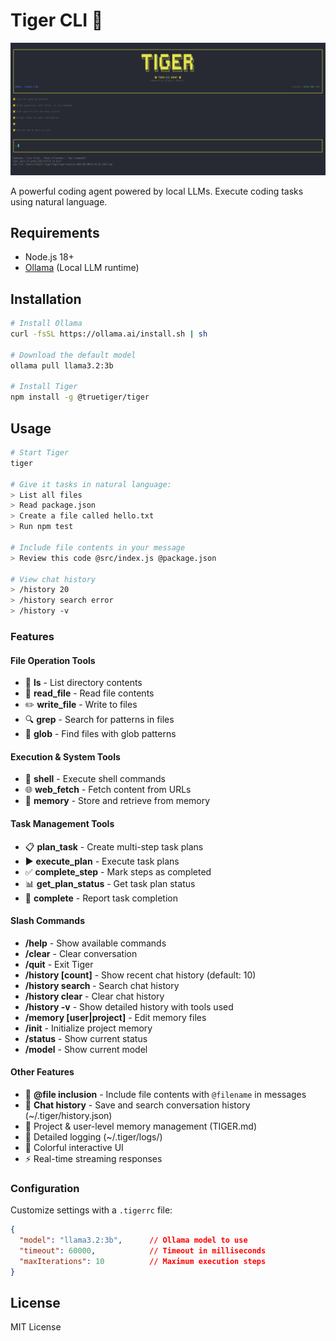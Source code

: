 # Tiger CLI 🐯

![Tiger CLI](https://raw.githubusercontent.com/MasatoraAtarashi/tiger/main/screenshot.png)

A powerful coding agent powered by local LLMs. Execute coding tasks using natural language.

## Requirements

- Node.js 18+
- [Ollama](https://ollama.ai/) (Local LLM runtime)

## Installation

```bash
# Install Ollama
curl -fsSL https://ollama.ai/install.sh | sh

# Download the default model
ollama pull llama3.2:3b

# Install Tiger
npm install -g @truetiger/tiger
```

## Usage

```bash
# Start Tiger
tiger

# Give it tasks in natural language:
> List all files
> Read package.json
> Create a file called hello.txt
> Run npm test

# Include file contents in your message
> Review this code @src/index.js @package.json

# View chat history
> /history 20
> /history search error
> /history -v
```

### Features

#### File Operation Tools
- 📁 **ls** - List directory contents
- 📄 **read_file** - Read file contents
- ✏️ **write_file** - Write to files
- 🔍 **grep** - Search for patterns in files
- 🎯 **glob** - Find files with glob patterns

#### Execution & System Tools
- 🔧 **shell** - Execute shell commands
- 🌐 **web_fetch** - Fetch content from URLs
- 💾 **memory** - Store and retrieve from memory

#### Task Management Tools
- 📋 **plan_task** - Create multi-step task plans
- ▶️ **execute_plan** - Execute task plans
- ✅ **complete_step** - Mark steps as completed
- 📊 **get_plan_status** - Get task plan status
- 🎯 **complete** - Report task completion

#### Slash Commands
- **/help** - Show available commands
- **/clear** - Clear conversation
- **/quit** - Exit Tiger
- **/history [count]** - Show recent chat history (default: 10)
- **/history search <query>** - Search chat history
- **/history clear** - Clear chat history
- **/history -v** - Show detailed history with tools used
- **/memory [user|project]** - Edit memory files
- **/init** - Initialize project memory
- **/status** - Show current status
- **/model** - Show current model

#### Other Features
- 📎 **@file inclusion** - Include file contents with `@filename` in messages
- 📜 **Chat history** - Save and search conversation history (~/.tiger/history.json)
- 🧠 Project & user-level memory management (TIGER.md)
- 📝 Detailed logging (~/.tiger/logs/)
- 🎨 Colorful interactive UI
- ⚡ Real-time streaming responses

### Configuration

Customize settings with a `.tigerrc` file:

```json
{
  "model": "llama3.2:3b",      // Ollama model to use
  "timeout": 60000,            // Timeout in milliseconds
  "maxIterations": 10          // Maximum execution steps
}
```

## License

MIT License